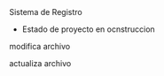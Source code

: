 </h1> Sistema de Registro </h1>

- Estado de proyecto en ocnstruccion

modifica archivo

actualiza archivo
